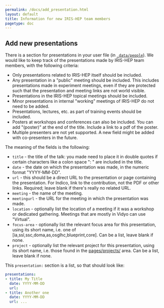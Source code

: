 ```yaml
---
permalink: /docs/add_presentation.html
layout: default
title: Information for new IRIS-HEP team members
pagetype: doc
---
```


## Add new presentations

There is a section for presentations in your user file (in
[`_data/people`](https://github.com/iris-hep/iris-hep.github.io/tree/master/_data/people)).
We would like to keep track of the presentations made by IRIS-HEP team members,
with the following criteria:

  * Only presentations related to IRIS-HEP itself should be included.
  * Any presentation in a "public" meeting should be included. This includes
    presentations made in experiment meetings, even if they are protected such
    that the presentation and meeting links are not world visible.
  * Presentations in the IRIS-HEP topical meetings should be included.
  * Minor presentations in internal "working" meetings of IRIS-HEP do not
    need to be added.
  * Presentations, lectures, etc. as part of training events should be included.
  * Posters at workshops and conferences can also be included. You can add "(poster)" at the end of the title. Include a link to a pdf of the poster.
  * Multiple presenters are not yet supported. A new field might be added with co-presenters in the future.

The meaning of the fields is the following:

  * `title` - the title of the talk: you made need to place it in double quotes if certain characters like a colon space ": " are included in the title.
  * `date` - the date on which the presentation was made, in the numeric format "YYYY-MM-DD".
  * `url` - this should be a direct URL to the presentation or page containing the presentation. For Indico, link to the contribution, not the PDF or other links. Required; leave blank if there's really no related URL.
  * `meeting` - the name of the meeting.
  * `meetingurl` - the URL for the meeting in which the presentation was made.
  * `location` - optionally list the location of a meeting if it was a workshop or dedicated gathering. Meetings that are mostly in Vidyo can use "Virtual".
  * `focus-area` - optionally list the relevant focus area for this presentation, using its short name, i.e. one of [ia,ssl,ssc,doma,as,osglhc,blueprint,core]. Can be a list, leave blank if none.
  * `project` - optionally list the relevant project for this presentation, using its short name, i.e. those found in the [pages/projects/](https://github.com/iris-hep/iris-hep.github.io/tree/master/pages/projects) area. Can be a list, leave blank if none.

This `presentation:` section is a list, so that should look like:

```yaml
presentations:
- title: My Title
  date: YYYY-MM-DD
  url:
- title: Another one
  date: YYYY-MM-DD
  url: ...
```
